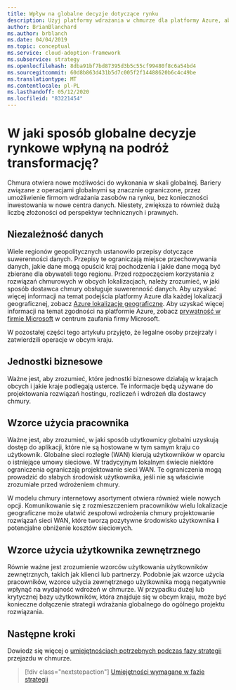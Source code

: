 ```yaml
---
title: Wpływ na globalne decyzje dotyczące rynku
description: Użyj platformy wdrażania w chmurze dla platformy Azure, aby zrozumieć, w jaki sposób globalne decyzje rynkowe mogą wpłynąć na podróż transformację do chmury.
author: BrianBlanchard
ms.author: brblanch
ms.date: 04/04/2019
ms.topic: conceptual
ms.service: cloud-adoption-framework
ms.subservice: strategy
ms.openlocfilehash: 8dba91bf7bd87395d3b5c55cf99480f8c6a54bd4
ms.sourcegitcommit: 60d8b863d431b5d7c005f2f14488620b6c4c49be
ms.translationtype: MT
ms.contentlocale: pl-PL
ms.lasthandoff: 05/12/2020
ms.locfileid: "83221454"
---
```

<!-- markdownlint-disable MD026 -->

# <a name="how-will-global-market-decisions-affect-the-transformation-journey"></a>W jaki sposób globalne decyzje rynkowe wpłyną na podróż transformację?

Chmura otwiera nowe możliwości do wykonania w skali globalnej. Bariery związane z operacjami globalnymi są znacznie ograniczone, przez umożliwienie firmom wdrażania zasobów na rynku, bez konieczności inwestowania w nowe centra danych. Niestety, zwiększa to również dużą liczbę złożoności od perspektyw technicznych i prawnych.

## <a name="data-sovereignty"></a>Niezależność danych

Wiele regionów geopolitycznych ustanowiło przepisy dotyczące suwerenności danych. Przepisy te ograniczają miejsce przechowywania danych, jakie dane mogą opuścić kraj pochodzenia i jakie dane mogą być zbierane dla obywateli tego regionu. Przed rozpoczęciem korzystania z rozwiązań chmurowych w obcych lokalizacjach, należy zrozumieć, w jaki sposób dostawca chmury obsługuje suwerenność danych. Aby uzyskać więcej informacji na temat podejścia platformy Azure dla każdej lokalizacji geograficznej, zobacz [Azure lokalizacje geograficzne](https://azure.microsoft.com/global-infrastructure/geographies). Aby uzyskać więcej informacji na temat zgodności na platformie Azure, zobacz [prywatność w firmie Microsoft](https://www.microsoft.com/trust-center/privacy) w centrum zaufania firmy Microsoft.

W pozostałej części tego artykułu przyjęto, że legalne osoby przejrzały i zatwierdzili operacje w obcym kraju.

## <a name="business-units"></a>Jednostki biznesowe

Ważne jest, aby zrozumieć, które jednostki biznesowe działają w krajach obcych i jakie kraje podlegają usterce. Te informacje będą używane do projektowania rozwiązań hostingu, rozliczeń i wdrożeń dla dostawcy chmury.

## <a name="employee-usage-patterns"></a>Wzorce użycia pracownika

Ważne jest, aby zrozumieć, w jaki sposób użytkownicy globalni uzyskują dostęp do aplikacji, które nie są hostowane w tym samym kraju co użytkownik. Globalne sieci rozległe (WAN) kierują użytkowników w oparciu o istniejące umowy sieciowe. W tradycyjnym lokalnym świecie niektóre ograniczenia ograniczają projektowanie sieci WAN. Te ograniczenia mogą prowadzić do słabych środowisk użytkownika, jeśli nie są właściwie zrozumiałe przed wdrożeniem chmury.

W modelu chmury internetowy asortyment otwiera również wiele nowych opcji. Komunikowanie się z rozmieszczeniem pracowników wielu lokalizacje geograficzne może ułatwić zespołowi wdrożenia chmury projektowanie rozwiązań sieci WAN, które tworzą pozytywne środowisko użytkownika **i** potencjalne obniżenie kosztów sieciowych.

## <a name="external-user-usage-patterns"></a>Wzorce użycia użytkownika zewnętrznego

Równie ważne jest zrozumienie wzorców użytkowania użytkowników zewnętrznych, takich jak klienci lub partnerzy. Podobnie jak wzorce użycia pracowników, wzorce użycia zewnętrznego użytkownika mogą negatywnie wpłynąć na wydajność wdrożeń w chmurze. W przypadku dużej lub krytycznej bazy użytkowników, która znajduje się w obcym kraju, może być konieczne dołączenie strategii wdrażania globalnego do ogólnego projektu rozwiązania.

## <a name="next-steps"></a>Następne kroki

Dowiedz się więcej o [umiejętnościach potrzebnych podczas fazy strategii](./suggested-skills.md) przejazdu w chmurze.

> [!div class="nextstepaction"]
> [Umiejętności wymagane w fazie strategii](./suggested-skills.md)
